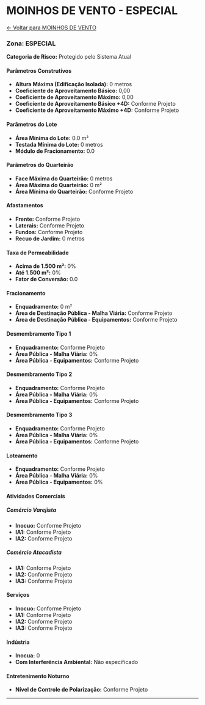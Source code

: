 # MOINHOS DE VENTO - ESPECIAL

[← Voltar para MOINHOS DE VENTO](./index.md)

### Zona: ESPECIAL

**Categoria de Risco:** Protegido pelo Sistema Atual

#### Parâmetros Construtivos

- **Altura Máxima (Edificação Isolada):** 0 metros
- **Coeficiente de Aproveitamento Básico:** 0,00
- **Coeficiente de Aproveitamento Máximo:** 0,00
- **Coeficiente de Aproveitamento Básico +4D:** Conforme Projeto
- **Coeficiente de Aproveitamento Máximo +4D:** Conforme Projeto

#### Parâmetros do Lote

- **Área Mínima do Lote:** 0.0 m²
- **Testada Mínima do Lote:** 0 metros
- **Módulo de Fracionamento:** 0.0

#### Parâmetros do Quarteirão

- **Face Máxima do Quarteirão:** 0 metros
- **Área Máxima do Quarteirão:** 0 m²
- **Área Mínima do Quarteirão:** Conforme Projeto

#### Afastamentos

- **Frente:** Conforme Projeto
- **Laterais:** Conforme Projeto
- **Fundos:** Conforme Projeto
- **Recuo de Jardim:** 0 metros

#### Taxa de Permeabilidade

- **Acima de 1.500 m²:** 0%
- **Até 1.500 m²:** 0%
- **Fator de Conversão:** 0.0

#### Fracionamento

- **Enquadramento:** 0 m²
- **Área de Destinação Pública - Malha Viária:** Conforme Projeto
- **Área de Destinação Pública - Equipamentos:** Conforme Projeto

#### Desmembramento Tipo 1

- **Enquadramento:** Conforme Projeto
- **Área Pública - Malha Viária:** 0%
- **Área Pública - Equipamentos:** Conforme Projeto

#### Desmembramento Tipo 2

- **Enquadramento:** Conforme Projeto
- **Área Pública - Malha Viária:** 0%
- **Área Pública - Equipamentos:** Conforme Projeto

#### Desmembramento Tipo 3

- **Enquadramento:** Conforme Projeto
- **Área Pública - Malha Viária:** 0%
- **Área Pública - Equipamentos:** Conforme Projeto

#### Loteamento

- **Enquadramento:** Conforme Projeto
- **Área Pública - Malha Viária:** 0%
- **Área Pública - Equipamentos:** 0%

#### Atividades Comerciais

##### Comércio Varejista
- **Inocuo:** Conforme Projeto
- **IA1:** Conforme Projeto
- **IA2:** Conforme Projeto

##### Comércio Atacadista
- **IA1:** Conforme Projeto
- **IA2:** Conforme Projeto
- **IA3:** Conforme Projeto

#### Serviços

- **Inocuo:** Conforme Projeto
- **IA1:** Conforme Projeto
- **IA2:** Conforme Projeto
- **IA3:** Conforme Projeto

#### Indústria

- **Inocua:** 0
- **Com Interferência Ambiental:** Não especificado

#### Entretenimento Noturno

- **Nível de Controle de Polarização:** Conforme Projeto

---
